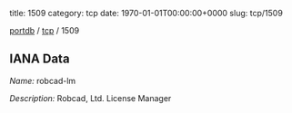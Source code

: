 title: 1509
category: tcp
date: 1970-01-01T00:00:00+0000
slug: tcp/1509

[portdb](/) / [tcp](/category/tcp.html) / 1509


## IANA Data

_Name:_ robcad-lm

_Description:_ Robcad, Ltd. License Manager

